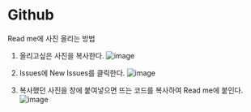 # Github

Read me에 사진 올리는 방법

1. 올리고싶은 사진을 복사한다.
![image](https://user-images.githubusercontent.com/62982187/107839352-a8688c00-6dee-11eb-80c7-b28b8087eac8.png)

2. Issues에 New Issues를 클릭한다.
![image](https://user-images.githubusercontent.com/62982187/107839357-b3232100-6dee-11eb-989f-5bc560aa18dc.png)

3. 복사했던 사진을 창에 붙여넣으면 뜨는 코드를 복사하여 Read me에 붙인다.
![image](https://user-images.githubusercontent.com/62982187/107839360-b8806b80-6dee-11eb-9f4b-e93d76db98b7.png)
